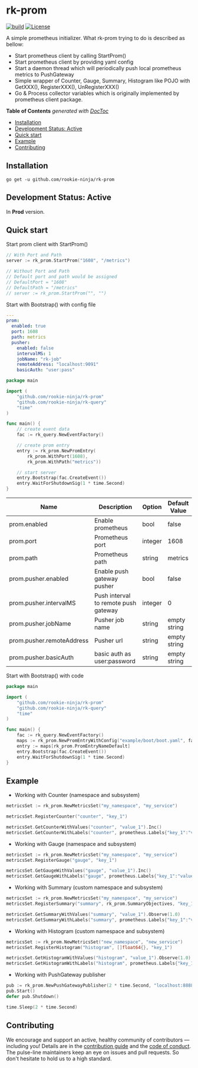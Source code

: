 # rk-prom
[![build](https://github.com/rookie-ninja/rk-prom/actions/workflows/ci.yml/badge.svg)](https://github.com/rookie-ninja/rk-prom/actions/workflows/ci.yml)
[![License](https://img.shields.io/badge/License-Apache%202.0-blue.svg)](https://opensource.org/licenses/Apache-2.0)

A simple prometheus initializer.
What rk-prom trying to do is described as bellow:
- Start prometheus client by calling StartProm()
- Start prometheus client by providing yaml config
- Start a daemon thread which will periodically push local prometheus metrics to PushGateway
- Simple wrapper of Counter, Gauge, Summary, Histogram like POJO with GetXXX(), RegisterXXX(), UnRegisterXXX()
- Go & Process collector variables which is originally implemented by prometheus client package.

<!-- START doctoc generated TOC please keep comment here to allow auto update -->
<!-- DON'T EDIT THIS SECTION, INSTEAD RE-RUN doctoc TO UPDATE -->
**Table of Contents**  *generated with [DocToc](https://github.com/thlorenz/doctoc)*

- [Installation](#installation)
- [Development Status: Active](#development-status-active)
- [Quick start](#quick-start)
- [Example](#example)
- [Contributing](#contributing)

<!-- END doctoc generated TOC please keep comment here to allow auto update -->

## Installation
`go get -u github.com/rookie-ninja/rk-prom`

## Development Status: Active
In **Prod** version. 

## Quick start
Start prom client with StartProm()

```go
// With Port and Path
server := rk_prom.StartProm("1608", "/metrics")

// Without Port and Path
// Default port and path would be assigned
// DefaultPort = "1608"
// DefaultPath = "/metrics"
// server := rk_prom.StartProm("", "")
```

Start with Bootstrap() with config file
```yaml
---
prom:
  enabled: true
  port: 1608
  path: metrics
  pusher:
    enabled: false
    intervalMS: 1
    jobName: "rk-job"
    remoteAddress: "localhost:9091"
    basicAuth: "user:pass"
```

```go
package main

import (
	"github.com/rookie-ninja/rk-prom"
	"github.com/rookie-ninja/rk-query"
	"time"
)

func main() {
    // create event data
    fac := rk_query.NewEventFactory()

    // create prom entry
    entry := rk_prom.NewPromEntry(
        rk_prom.WithPort(1608),
        rk_prom.WithPath("metrics"))

    // start server
    entry.Bootstrap(fac.CreateEvent())
    entry.WaitForShutdownSig(1 * time.Second)
}
```

| Name | Description | Option | Default Value |
| ------ | ------ | ------ | ------ |
| prom.enabled | Enable prometheus | bool | false |
| prom.port | Prometheus port | integer | 1608 |
| prom.path | Prometheus path | string | metrics |
| prom.pusher.enabled | Enable push gateway pusher | bool | false |
| prom.pusher.intervalMS | Push interval to remote push gateway | integer | 0 |
| prom.pusher.jobName | Pusher job name | string | empty string |
| prom.pusher.remoteAddress | Pusher url | string | empty string |
| prom.pusher.basicAuth | basic auth as user:password | string | empty string |


Start with Bootstrap() with code
```go
package main

import (
	"github.com/rookie-ninja/rk-prom"
	"github.com/rookie-ninja/rk-query"
	"time"
)

func main() {
    fac := rk_query.NewEventFactory()
    maps := rk_prom.NewPromEntryWithConfig("example/boot/boot.yaml", fac, rk_logger.StdoutLogger)
    entry := maps[rk_prom.PromEntryNameDefault]
    entry.Bootstrap(fac.CreateEvent())
    entry.WaitForShutdownSig(1 * time.Second)
}
```

## Example
- Working with Counter (namespace and subsystem)
```go
metricsSet := rk_prom.NewMetricsSet("my_namespace", "my_service")

metricsSet.RegisterCounter("counter", "key_1")

metricsSet.GetCounterWithValues("counter", "value_1").Inc()
metricsSet.GetCounterWithLabels("counter", prometheus.Labels{"key_1":"value_1"}).Inc()
```

- Working with Gauge (namespace and subsystem)
```go
metricsSet := rk_prom.NewMetricsSet("my_namespace", "my_service")
metricsSet.RegisterGauge("gauge", "key_1")

metricsSet.GetGaugeWithValues("gauge", "value_1").Inc()
metricsSet.GetGaugeWithLabels("gauge", prometheus.Labels{"key_1":"value_1"}).Inc()
```

- Working with Summary (custom namespace and subsystem)
```go
metricsSet := rk_prom.NewMetricsSet("my_namespace", "my_service")
metricsSet.RegisterSummary("summary", rk_prom.SummaryObjectives, "key_1")

metricsSet.GetSummaryWithValues("summary", "value_1").Observe(1.0)
metricsSet.GetSummaryWithLabels("summary", prometheus.Labels{"key_1":"value_1"}).Observe(1.0)
```

- Working with Histogram (custom namespace and subsystem)
```go
metricsSet := rk_prom.NewMetricsSet("new_namespace", "new_service")
metricsSet.RegisterHistogram("histogram", []float64{}, "key_1")

metricsSet.GetHistogramWithValues("histogram", "value_1").Observe(1.0)
metricsSet.GetHistogramWithLabels("histogram", prometheus.Labels{"key_1":"value_1"}).Observe(1.0)
```

- Working with PushGateway publisher
```go
pub := rk_prom.NewPushGatewayPublisher(2 * time.Second, "localhost:8888", "test_job")
pub.Start()
defer pub.Shutdown()

time.Sleep(2 * time.Second)
```

## Contributing
We encourage and support an active, healthy community of contributors — including you!
Details are in the [contribution guide](/CONTRIBUTING.md) and the [code of conduct](/CODE_OF_CONDUCT.md). The pulse-line maintainers keep an eye on issues and pull requests. So don't hesitate to hold us to a high standard.

